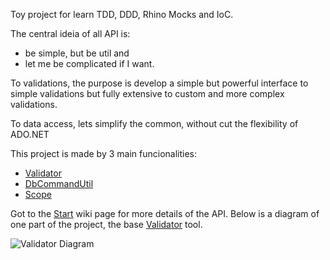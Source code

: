 Toy project for learn TDD, DDD, Rhino Mocks and IoC.

The central ideia of all API is:

  * be simple, but be util and
  * let me be complicated if I want.

To validations, the purpose is develop a simple but powerful interface to simple validations but fully extensive to custom and more complex validations.

To data access, lets simplify the common, without cut the flexibility of ADO.NET

This project is made by 3 main funcionalities:
  * [Validator](Validator.md)
  * [DbCommandUtil](DataAccess.md)
  * [Scope](DataAccess.md)

Got to the [Start](Start.md) wiki page for more details of the API. Below is a diagram of one part of the project, the base [Validator](Validator.md) tool.

![Validator Diagram](https://raw.githubusercontent.com/jenseralmeida/nfroggy/master/doc/wiki/assets/img/Validator.pngg)
